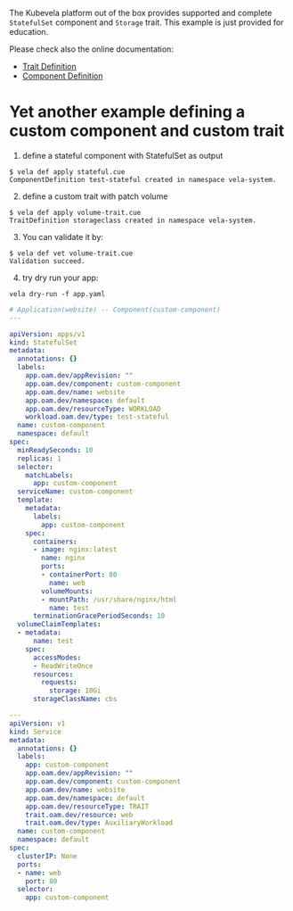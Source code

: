 The Kubevela platform out of the box provides supported and complete `StatefulSet` component and `Storage` trait. This example is just provided for education.

Please check also the online documentation: 
* [Trait Definition](https://kubevela.io/docs/platform-engineers/traits/customize-trait/)
* [Component Definition](https://kubevela.io/docs/platform-engineers/components/custom-component/)

# Yet another example defining a custom component and custom trait

1. define a stateful component with StatefulSet as output

```shell
$ vela def apply stateful.cue
ComponentDefinition test-stateful created in namespace vela-system.
```

2. define a custom trait with patch volume

```shell
$ vela def apply volume-trait.cue
TraitDefinition storageclass created in namespace vela-system.
```

3. You can validate it by:
```
$ vela def vet volume-trait.cue 
Validation succeed.
```



4. try dry run your app:
```
vela dry-run -f app.yaml 
```

```yaml
# Application(website) -- Component(custom-component)
---

apiVersion: apps/v1
kind: StatefulSet
metadata:
  annotations: {}
  labels:
    app.oam.dev/appRevision: ""
    app.oam.dev/component: custom-component
    app.oam.dev/name: website
    app.oam.dev/namespace: default
    app.oam.dev/resourceType: WORKLOAD
    workload.oam.dev/type: test-stateful
  name: custom-component
  namespace: default
spec:
  minReadySeconds: 10
  replicas: 1
  selector:
    matchLabels:
      app: custom-component
  serviceName: custom-component
  template:
    metadata:
      labels:
        app: custom-component
    spec:
      containers:
      - image: nginx:latest
        name: nginx
        ports:
        - containerPort: 80
          name: web
        volumeMounts:
        - mountPath: /usr/share/nginx/html
          name: test
      terminationGracePeriodSeconds: 10
  volumeClaimTemplates:
  - metadata:
      name: test
    spec:
      accessModes:
      - ReadWriteOnce
      resources:
        requests:
          storage: 10Gi
      storageClassName: cbs

---
apiVersion: v1
kind: Service
metadata:
  annotations: {}
  labels:
    app: custom-component
    app.oam.dev/appRevision: ""
    app.oam.dev/component: custom-component
    app.oam.dev/name: website
    app.oam.dev/namespace: default
    app.oam.dev/resourceType: TRAIT
    trait.oam.dev/resource: web
    trait.oam.dev/type: AuxiliaryWorkload
  name: custom-component
  namespace: default
spec:
  clusterIP: None
  ports:
  - name: web
    port: 80
  selector:
    app: custom-component
```